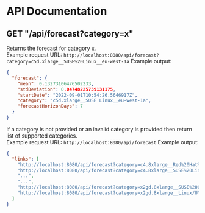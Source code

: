 # API Documentation
## GET "/api/forecast?category=x"
Returns the forecast for category `x`.  
Example request URL:
`http://localhost:8080/api/forecast?category=c5d.xlarge__SUSE%20Linux__eu-west-1a`
Example output:
```json
{
  "forecast": {
    "mean": 0.13273106476502233,
    "stdDeviation": 0.04748225739131175,
    "startDate": "2022-09-01T10:54:26.5646917Z",
    "category": "c5d.xlarge__SUSE Linux__eu-west-1a",
    "forecastHorizonDays": 7
  }
}
```

If a category is not provided or an invalid category is provided then return list
of supported categories.  
Example request URL:
`http://localhost:8080/api/forecast`
Example output:
```json
{
  "links": [
    "http://localhost:8080/api/forecast?category=c4.8xlarge__Red%20Hat%20Enterprise%20Linux__eu-west-1b",
    "http://localhost:8080/api/forecast?category=c4.8xlarge__SUSE%20Linux__eu-west-1b",
    "...",
    "...",
    "http://localhost:8080/api/forecast?category=x2gd.8xlarge__SUSE%20Linux__eu-west-1a",
    "http://localhost:8080/api/forecast?category=x2gd.8xlarge__Linux/UNIX__eu-west-1a"
  ]
}
```
